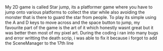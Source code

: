 My 2D game is called Star jump, its a platformer game where you have to jump onto various platforms to collect the star while also avoiding the monster that is there to guard the star from people. To play its simple using the A and D keys to move across and the space button to jump, my favourite part of the game is the art of it which honestly wasnt great but it was better then most of my pixel art. During the coding i ran into many bugs and error writting the death scrip, i was able to fix it because i forgot to add the SceneManager to the 17th line
